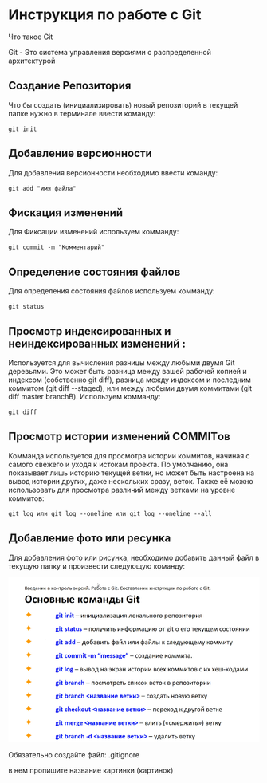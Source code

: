 # Инструкция по работе с Git

Что такое Git

 Git - Это система управления версиями с распределенной архитектурой

## Создание Репозитория

Что бы создать  (инициализировать) новый репозиторий в текущей папке нужно в терминале ввести команду:

    git init

## Добавление версионности

Для добавления версионности необходимо ввести команду:

    git add "имя файла"

## Фискация изменений

Для Фиксации изменений используем комманду:

    git commit -m "Комментарий"

## Определение состояния файлов

Для определения состояния файлов используем комманду:

    git status

## Просмотр индексированных и неиндексированных изменений :

Используется для вычисления разницы между любыми двумя Git деревьями. Это может быть разница между вашей рабочей копией и индексом (собственно git diff), разница между индексом и последним коммитом (git diff --staged), или между любыми двумя коммитами (git diff master branchB). Используем комманду:

    git diff

## Просмотр истории изменений COMMITов

Комманда используется для просмотра истории коммитов, начиная с самого свежего и уходя к истокам проекта. По умолчанию, она показывает лишь историю текущей ветки, но может быть настроена на вывод истории других, даже нескольких сразу, веток. Также её можно использовать для просмотра различий между ветками на уровне коммитов:

    git log или git log --oneline или git log --oneline --all

## Добавление фото или ресунка

Для добавления фото или рисунка, необходимо добавить данный файл в текущую папку и произвести следующую команду:

![Инструкция по коммитам](Снимок.PNG)

Обязательно создайте файл:
.gitignore

в нем пропишите название картинки (картинок)




